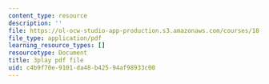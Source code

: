 ```yaml
---
content_type: resource
description: ''
file: https://ol-ocw-studio-app-production.s3.amazonaws.com/courses/18-03sc-differential-equations-fall-2011/c4b9f70e9101da48b42594af98933c00_XDhJ8lVGbl8.pdf
file_type: application/pdf
learning_resource_types: []
resourcetype: Document
title: 3play pdf file
uid: c4b9f70e-9101-da48-b425-94af98933c00
---
```

